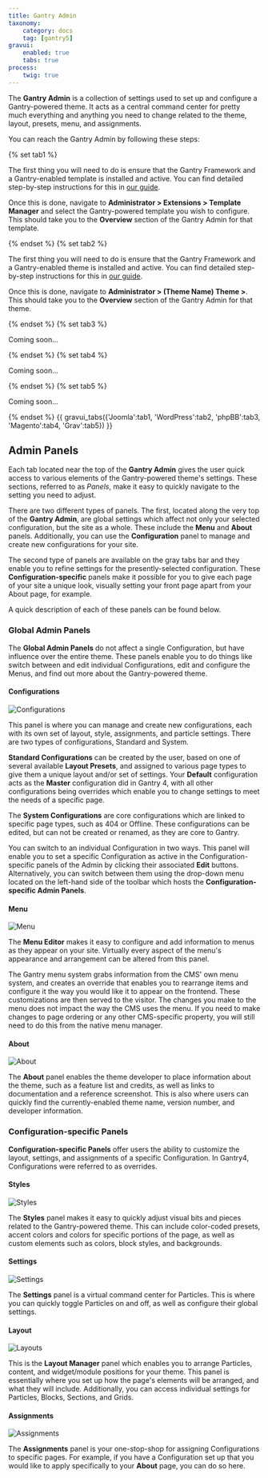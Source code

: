 ```yaml
---
title: Gantry Admin
taxonomy:
    category: docs
    tag: [gantry5]
gravui:
    enabled: true
    tabs: true
process:
    twig: true
---
```


The **Gantry Admin** is a collection of settings used to set up and configure a Gantry-powered theme. It acts as a central command center for pretty much everything and anything you need to change related to the theme, layout, presets, menu, and assignments.

You can reach the Gantry Admin by following these steps:

{% set tab1 %}

The first thing you will need to do is ensure that the Gantry Framework and a Gantry-enabled template is installed and active. You can find detailed step-by-step instructions for this in [our guide](../../basics/installation).

Once this is done, navigate to **Administrator > Extensions > Template Manager** and select the Gantry-powered template you wish to configure. This should take you to the **Overview** section of the Gantry Admin for that template.

{% endset %}
{% set tab2 %}

The first thing you will need to do is ensure that the Gantry Framework and a Gantry-enabled theme is installed and active. You can find detailed step-by-step instructions for this in [our guide](../../basics/installation).

Once this is done, navigate to **Administrator > (Theme Name) Theme >**. This should take you to the **Overview** section of the Gantry Admin for that theme.

{% endset %}
{% set tab3 %}

Coming soon...

{% endset %}
{% set tab4 %}

Coming soon... 

{% endset %}
{% set tab5 %}

Coming soon...

{% endset %}
{{ gravui_tabs({'Joomla':tab1, 'WordPress':tab2, 'phpBB':tab3, 'Magento':tab4, 'Grav':tab5}) }}

Admin Panels
-----

Each tab located near the top of the **Gantry Admin** gives the user quick access to various elements of the Gantry-powered theme's settings. These sections, referred to as *Panels*, make it easy to quickly navigate to the setting you need to adjust. 

There are two different types of panels. The first, located along the very top of the **Gantry Admin**, are global settings which affect not only your selected configuration, but the site as a whole. These include the **Menu** and **About** panels. Additionally, you can use the **Configuration** panel to manage and create new configurations for your site.

The second type of panels are available on the gray tabs bar and they enable you to refine settings for the presently-selected configuration. These **Configuration-specific** panels make it possible for you to give each page of your site a unique look, visually setting your front page apart from your About page, for example.

A quick description of each of these panels can be found below.

### Global Admin Panels

The **Global Admin Panels** do not affect a single Configuration, but have influence over the entire theme. These panels enable you to do things like switch between and edit individual Configurations, edit and configure the Menus, and find out more about the Gantry-powered theme. 

#### Configurations

![Configurations](configurations.png)

This panel is where you can manage and create new configurations, each with its own set of layout, style, assignments, and particle settings. There are two types of configurations, Standard and System. 

**Standard Configurations** can be created by the user, based on one of several available **Layout Presets**, and assigned to various page types to give them a unique layout and/or set of settings. Your **Default** configuration acts as the **Master** configuration did in Gantry 4, with all other configurations being overrides which enable you to change settings to meet the needs of a specific page.

The **System Configurations** are core configurations which are linked to specific page types, such as 404 or Offline. These configurations can be edited, but can not be created or renamed, as they are core to Gantry.

You can switch to an individual Configuration in two ways. This panel will enable you to set a specific Configuration as active in the Configuration-specific panels of the Admin by clicking their associated **Edit** buttons. Alternatively, you can switch between them using the drop-down menu located on the left-hand side of the toolbar which hosts the **Configuration-specific Admin Panels**.

#### Menu

![Menu](menu.png)

The **Menu Editor** makes it easy to configure and add information to menus as they appear on your site. Virtually every aspect of the menu's appearance and arrangement can be altered from this panel. 

The Gantry menu system grabs information from the CMS' own menu system, and creates an override that enables you to rearrange items and configure it the way you would like it to appear on the frontend. These customizations are then served to the visitor. The changes you make to the menu does not impact the way the CMS uses the menu. If you need to make changes to page ordering or any other CMS-specific property, you will still need to do this from the native menu manager.

#### About

![About](about.png)

The **About** panel enables the theme developer to place information about the theme, such as a feature list and credits, as well as links to documentation and a reference screenshot. This is also where users can quickly find the currently-enabled theme name, version number, and developer information.

### Configuration-specific Panels

**Configuration-specific Panels** offer users the ability to customize the layout, settings, and assignments of a specific Configuration. In Gantry4, Configurations were referred to as overrides.

#### Styles

![Styles](styles.png)

The **Styles** panel makes it easy to quickly adjust visual bits and pieces related to the Gantry-powered theme. This can include color-coded presets, accent colors and colors for specific portions of the page, as well as custom elements such as colors, block styles, and backgrounds.

#### Settings

![Settings](settings.png)

The **Settings** panel is a virtual command center for Particles. This is where you can quickly toggle Particles on and off, as well as configure their global settings.

#### Layout

![Layouts](layout.png)

This is the **Layout Manager** panel which enables you to arrange Particles, content, and widget/module positions for your theme. This panel is essentially where you set up how the page's elements will be arranged, and what they will include. Additionally, you can access individual settings for Particles, Blocks, Sections, and Grids. 

#### Assignments

![Assignments](assignments.png)

The **Assignments** panel is your one-stop-shop for assigning Configurations to specific pages. For example, if you have a Configuration set up that you would like to apply specifically to your **About** page, you can do so here.


